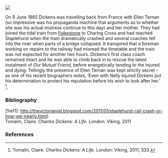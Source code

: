 <a href="https://www.kent-maps.online"><img src="https://www.kent-maps.online/juncture/ve-button.png"></a>
<param ve-config title="Staplehurst Railway Disaster 1865" author="Professor Carolyn Oulton" layout="vtl" banner="https://raw.githubusercontent.com/kent-map/images/main/banners/19c.jpg">

<param ve-entity eid="Q375314" aliases="Folkestone">

On 9 June 1865 Dickens was travelling back from France with Ellen Ternan (so impressive was his propaganda machine that arguments as to whether she was his actual mistress continue to this day) and her mother. They had joined the tidal train from [Folkestone](/19c/19c-folkestone) to Charing Cross and had reached Staplehurst when the train dramatically crashed and several coaches fell into the river when parts of a bridge collapsed. It transpired that a foreman working on repairs to the railway had misread the timetable and the train was not expected for another two hours. Dickens’s first class coach remained intact and he was able to climb back in to rescue the latest instalment of _Our Mutual Friend_, before energetically tending to the injured and dying. Tellingly the presence of Ellen Ternan was kept strictly secret - as one of his recent biographers notes, ‘Even with Nelly injured Dickens put his determination to protect his reputation before his wish to look after her.’ [^ref1]. 
<param ve-image url="https://raw.githubusercontent.com/kent-map/images/main/dickens/Staplehurst.jpg" label="Staplehurst Rail Crash" attribution="©The British Library Board. F60118-30 Images Online">

### Bibliography
[1ref1]: http://thevictorianist.blogspot.com/2011/01/staplehurst-rail-crash-or-how-we-nearly.html)    
 Tomalin, Claire. _Charles Dickens: A Life._ London: Viking, 2011  
<param ve-image url="https://upload.wikimedia.org/wikipedia/commons/b/b8/Staplehurst_rail_crash.jpg" label="Staplehurst Rail Crash" attribution="Illustrated London News, Public domain, via Wikimedia Commons">

### References
[^ref1]: Tomalin, Claire. _Charles Dickens: A Life._ London: Viking, 2011, 333.
